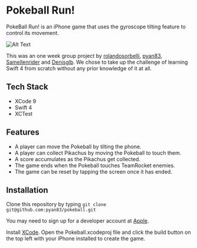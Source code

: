 # Pokeball Run!
PokeBall Run! is an iPhone game that uses the gyroscope tilting feature to control its movement.

![Alt Text](https://github.com/rolandosorbelli/pokeball/blob/master/demo.gif)

This was an one week group project by  [rolandosorbelli](https://github.com/rolandosorbelli), [pyan83](https://www.github.com/pyan83),
[Samellenrider](https://github.com/Samellenrider) and
[Denisglb](https://github.com/Denisglb). We chose to take up the challenge of learning Swift 4 from scratch without any prior knowledge of it at all.

## Tech Stack
- XCode 9
- Swift 4
- XCTest

## Features
- A player can move the Pokeball by tilting the phone.
- A player can collect Pikachus by moving the Pokeball to touch them.
- A score accumulates as the Pikachus get collected.
- The game ends when the Pokeball touches TeamRocket enemies.
- The game can be reset by tapping the screen once it has ended.

## Installation
Clone this repository by typing `git clone git@github.com:pyan83/pokeball.git`

You may need to sign up for a developer account at [Apple](https://developer.apple.com).

Install [XCode](https://developer.apple.com/xcode/).
Open the Pokeball.xcodeproj file and click the build button on the top left with your iPhone installed to create the game.
